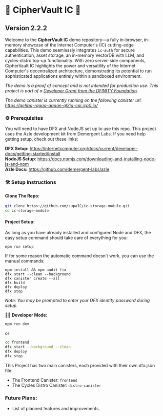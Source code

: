 # 🔐 CipherVault IC 🚀
## Version 2.2.2

Welcome to the **CipherVault IC** demo repository—a fully in-browser, in-memory showcase of the Internet Computer's (IC) cutting-edge capabilities. This demo seamlessly integrates `ic-auth` for secure authentication, asset storage, an in-memory VectorDB with LLM, and cycles-distro top-up functionality. With zero server-side components, CipherVault IC highlights the power and versatility of the Internet Computer's decentralized architecture, demonstrating its potential to run sophisticated applications entirely within a sandboxed environment.

*The demo is a proof of concept and is not intended for production use. This project is part of a [Developer Grant from the DFINITY Foundation](https://dfinity.org/grants).*

*The demo canister is currently running on the following canister url: https://qehbq-rqaaa-aaaan-ql2iq-cai.icp0.io/*

### ⚙️ Prerequisites

You will need to have DFX and NodeJS set up to use this repo. This project uses the Azle development kit from Demergent Labs. If you need help getting setup, check out these links:

**DFX Setup:** https://internetcomputer.org/docs/current/developer-docs/getting-started/install
<br>
**NodeJS Setup:** https://docs.npmjs.com/downloading-and-installing-node-js-and-npm
<br>
**Azle Docs:** https://github.com/demergent-labs/azle
<br>

### 🛠️ Setup Instructions

#### Clone The Repo:
```bash
git clone https://github.com/supaIC/ic-storage-module.git
cd ic-storage-module
```

#### Project Setup:

As long as you have already installed and configured Node and DFX, the easy setup command should take care of everything for you:

```
npm run setup
```

If for some reason the automatic command doesn't work, you can use the manual commands:

```
npm install && npm audit fix
dfx start --clean --background
dfx canister create --all
dfx build
dfx deploy
dfx stop
```
*Note: You may be prompted to enter your DFX identity password during setup.*

**👨‍💻 Developer Mode:**
```bash
npm run dev
```

or

```bash
cd frontend
dfx start --background --clean
dfx deploy
dfx stop
```

This Project has two main canisters, each provided with their own dfx.json file:
- The Frontend Canister: `frontend`
- The Cycles Distro Canister: `distro-canister`

### Future Plans:

- List of planned features and improvements.